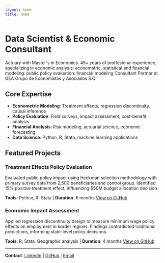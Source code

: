 ```yaml
---
layout: home
title: Home
---
```


# Data Scientist & Economic Consultant

Actuary with Master's in Economics. 45+ years of proffesional experience, specializing in economic analysis: econometric, statistical and financial modeling: public policy evaluation: financial modeling
Consultant Partner at GEA Grupo de Economistas y Asociados S.C.

## Core Expertise
- **Econometric Modeling**: Treatment effects, regression discontinuity, causal inference
- **Policy Evaluation**: Field surveys, impact assessment, cost-benefit analysis  
- **Financial Analysis**: Risk modeling, actuarial science, economic forecasting
- **Data Science**: Python, R, Stata, machine learning applications

## Featured Projects

### Treatment Effects Policy Evaluation
Evaluated public policy impact using Heckman selection methodology with primary survey data from 2,500 beneficiaries and control group. Identified 15% positive treatment effect, influencing $50M budget allocation decision.

**Tools**: Python, R, Stata | **Duration**: 6 months
[View on GitHub](https://github.com/yourusername/heckman-policy-evaluation)

### Economic Impact Assessment  
Applied regression discontinuity design to measure minimum wage policy effects on employment in border regions. Findings contradicted traditional predictions, informing state-level policy decisions.

**Tools**: R, Stata, Geographic analysis | **Duration**: 4 months
[View on GitHub](https://github.com/yourusername/economic-impact-rdd)

---

**Contact**: [LinkedIn](your-linkedin) | [GitHub](https://github.com/yourusername) | [Email](mailto:your.email@domain.com)
